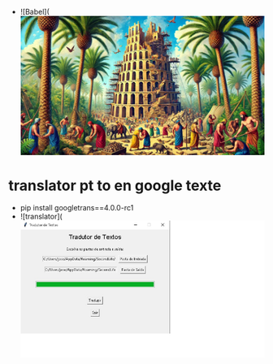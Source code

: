 - ![Babel](![Babel](https://github.com/0joseDark/translator-pt-en-google-texte/blob/main/image/torre-babel.jpg)
# translator pt to en google texte
- pip install googletrans==4.0.0-rc1
- ![translator](![translator](https://github.com/0joseDark/translator-pt-en-google-texte/blob/main/image/translator-pt-en.jpg)


 
